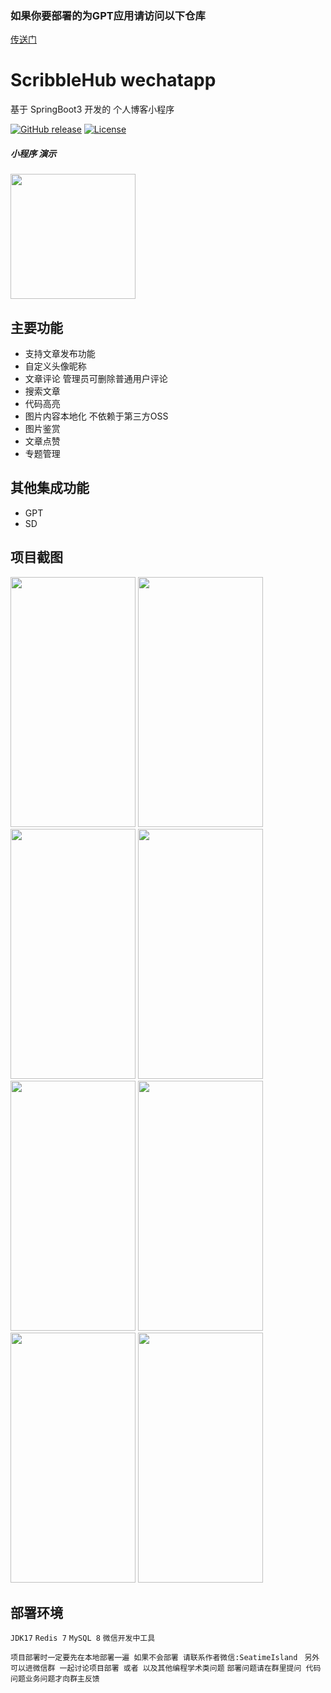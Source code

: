 ### 如果你要部署的为GPT应用请访问以下仓库
 [传送门](https://github.com/dulaiduwang003/TIME-SEA-PLUS)


# ScribbleHub wechatapp

基于 SpringBoot3 开发的 个人博客小程序 

[![GitHub release](https://img.shields.io/static/v1?label=release&message=v2.4&color=blue)](<[https://www.github.com/novicezk/midjourney-proxy](https://github.com/dulaiduwang003/TIME-SEA-PLUS)>)
[![License](https://img.shields.io/badge/license-Apache%202-4EB1BA.svg)](https://www.apache.org/licenses/LICENSE-2.0.html)


##### 小程序 演示

<img style="width:200px;height:200px" src="https://github.com/dulaiduwang003/ScribbleHub/assets/87460202/c6f9251f-5e9d-4b90-bd88-e7a478858abd" />


## 主要功能

- 支持文章发布功能
- 自定义头像昵称
- 文章评论 管理员可删除普通用户评论
- 搜索文章
- 代码高亮
- 图片内容本地化 不依赖于第三方OSS
- 图片鉴赏
- 文章点赞
- 专题管理

## 其他集成功能
- GPT
- SD

## 项目截图
<img style="width:200px;height:400px" src="https://github.com/dulaiduwang003/ScribbleHub/assets/87460202/df0018af-2681-4a5a-b07b-e378dcec4a60" />
<img style="width:200px;height:400px" src="https://github.com/dulaiduwang003/ScribbleHub/assets/87460202/e312c9c3-38f7-41de-85ff-7b8dab4903dc" />
<img style="width:200px;height:400px" src="https://github.com/dulaiduwang003/ScribbleHub/assets/87460202/2e54e950-aa01-4dcc-a639-c93366bddc94" />
<img style="width:200px;height:400px" src="https://github.com/dulaiduwang003/ScribbleHub/assets/87460202/166b58c4-de2b-48d4-bfee-6993235bcc04" />
<img style="width:200px;height:400px" src="https://github.com/dulaiduwang003/ScribbleHub/assets/87460202/ad00b41a-8662-431e-a411-d030ed215705" />
<img style="width:200px;height:400px" src="https://github.com/dulaiduwang003/ScribbleHub/assets/87460202/9621d07e-51c6-4586-9e81-5eca59237bd9" />
<img style="width:200px;height:400px" src="https://github.com/dulaiduwang003/ScribbleHub/assets/87460202/fc4dd0b2-d5cb-46c0-b050-edeb2b586c9e" />
<img style="width:200px;height:400px" src="https://github.com/dulaiduwang003/ScribbleHub/assets/87460202/7b661b35-ae4f-491e-91e5-420236c8b3fc" />


## 部署环境
`JDK17`
`Redis 7`
`MySQL 8`
`微信开发中工具`

`项目部署时一定要先在本地部署一遍 如果不会部署 请联系作者微信:SeatimeIsland `
`另外可以进微信群 一起讨论项目部署 或者 以及其他编程学术类问题` 
`部署问题请在群里提问 代码问题业务问题才向群主反馈`

